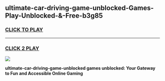 
## ultimate-car-driving-game-unblocked-Games-Play-Unblocked-&-Free-b3g85
<h3>
<a href="https://premium76.site?title=ultimate-car-driving-game-unblocked&ref=24A">CLICK TO PLAY</a></h3>
<hr>

<h3>
<a href="https://premium76.site?title=ultimate-car-driving-game-unblocked&ref=24A">CLICK 2 PLAY</a>
  
</h3>

<a href="https://premium76.site?title=ultimate-car-driving-game-unblocked&ref=24A"><img src="https://clearcache.store/games.png"></a>


**ultimate-car-driving-game-unblocked games unblocked: Your Gateway to Fun and Accessible Online Gaming**
